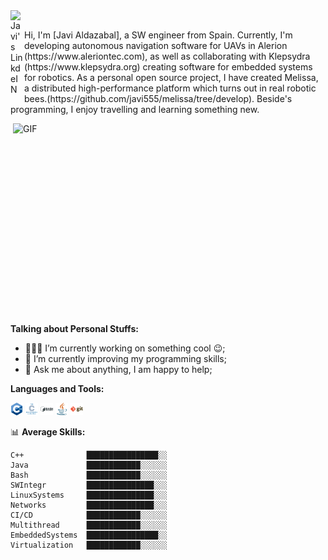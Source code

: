 <!--
**javi555/javi555** is a ✨ _special_ ✨ repository because its `README.md` (this file) appears on your GitHub profile.
-->
<a href="https://www.linkedin.com/in/javieraldazabal/">
  <img align="left" alt="Javi's LinkdeIN" width="22px" src="https://cdn.jsdelivr.net/npm/simple-icons@v3/icons/linkedin.svg" />
</a>

<br />
<p>
Hi, I'm [Javi Aldazabal], a SW engineer from Spain. Currently, I'm developing autonomous navigation software for UAVs in Alerion (https://www.aleriontec.com), as well as collaborating with Klepsydra (https://www.klepsydra.org) creating software for embedded systems for robotics.
As a personal open source project, I have created Melissa, a distributed high-performance platform which turns out in real robotic bees.(https://github.com/javi555/melissa/tree/develop).
Beside's programming, I enjoy travelling and learning something new.
 </p>

  <img align="right" alt="GIF" src="https://github.com/javi555/tree/develop/code.gif?raw=true" width="500" height="320" />
  
**Talking about Personal Stuffs:**

- 👨🏽‍💻 I’m currently working on something cool :wink:;
- 🌱 I’m currently improving my programming skills;
- 💬 Ask me about anything, I am happy to help;

**Languages and Tools:**  

<code><img height="20" src="https://raw.githubusercontent.com/github/explore/80688e429a7d4ef2fca1e82350fe8e3517d3494d/topics/cpp/cpp.png"></code>
<code><img height="20" src="https://raw.githubusercontent.com/github/explore/80688e429a7d4ef2fca1e82350fe8e3517d3494d/topics/c/c.png"></code>
<code><img height="20" src="https://raw.githubusercontent.com/github/explore/80688e429a7d4ef2fca1e82350fe8e3517d3494d/topics/bash/bash.png"></code>
<code><img height="20" src="https://raw.githubusercontent.com/github/explore/80688e429a7d4ef2fca1e82350fe8e3517d3494d/topics/java/java.png"></code>
<code><img height="20" src="https://raw.githubusercontent.com/github/explore/80688e429a7d4ef2fca1e82350fe8e3517d3494d/topics/git/git.png"></code>

📊 **Average Skills:**
<!--START_SECTION:waka-->
```text
C++              ████████████████░░
Java             ████████████░░░░░░
Bash             ████████████░░░░░░
SWIntegr         ███████████████░░░
LinuxSystems     ███████████████░░░
Networks         ███████████████░░░
CI/CD            ████████████░░░░░░
Multithread      ████████████░░░░░░
EmbeddedSystems  ████████████████░░
Virtualization   ████████████░░░░░░
```
<!--END_SECTION:waka-->
<!--
<details>
<summary>📈 My GitHub Stats</summary>
<p align="center"> <img src="https://github-readme-stats.vercel.app/api?username=javi555&show_icons=true&theme=gotham" alt="javiAldazabal" />
</details>
-->
